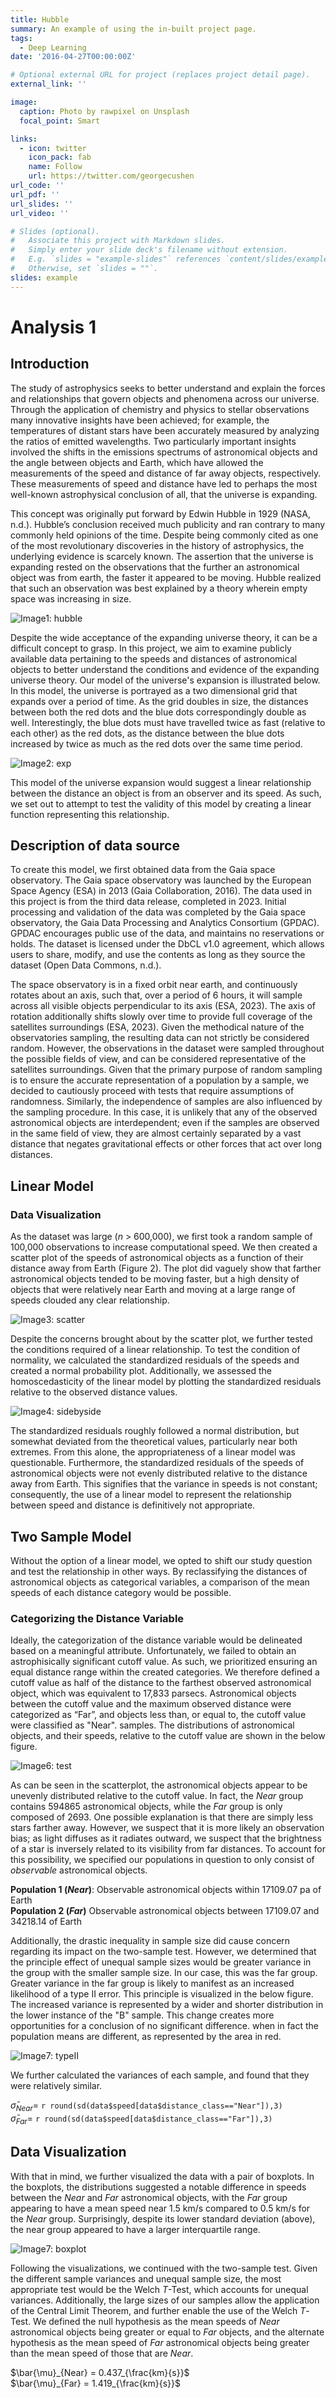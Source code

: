 ```yaml
---
title: Hubble
summary: An example of using the in-built project page.
tags:
  - Deep Learning
date: '2016-04-27T00:00:00Z'

# Optional external URL for project (replaces project detail page).
external_link: ''

image:
  caption: Photo by rawpixel on Unsplash
  focal_point: Smart

links:
  - icon: twitter
    icon_pack: fab
    name: Follow
    url: https://twitter.com/georgecushen
url_code: ''
url_pdf: ''
url_slides: ''
url_video: ''

# Slides (optional).
#   Associate this project with Markdown slides.
#   Simply enter your slide deck's filename without extension.
#   E.g. `slides = "example-slides"` references `content/slides/example-slides.md`.
#   Otherwise, set `slides = ""`.
slides: example
---
```


# Analysis 1  
  

## Introduction  
The study of astrophysics seeks to better understand and explain the forces and relationships that govern objects and phenomena across our universe. Through the application of chemistry and physics to stellar observations many innovative insights have been achieved; for example, the temperatures of distant stars have been accurately measured by analyzing the ratios of emitted wavelengths. Two particularly important insights involved the shifts in the emissions spectrums of astronomical objects and the angle between objects and Earth, which have allowed the measurements of the speed and distance of far away objects, respectively. These measurements of speed and distance have led to perhaps the most well-known astrophysical conclusion of all, that the universe is expanding.  

This concept was originally put forward by Edwin Hubble in 1929 (NASA, n.d.). Hubble’s conclusion received much publicity and ran contrary to many commonly held opinions of the time. Despite being commonly cited as one of the most revolutionary discoveries in the history of astrophysics, the underlying evidence is scarcely known. The assertion that the universe is expanding rested on the observations that the further an astronomical object was from earth, the faster it appeared to be moving. Hubble realized that such an observation was best explained by a theory wherein empty space was increasing in size.

![Image1: hubble](/hubble.png)

Despite the wide acceptance of the expanding universe theory, it can be a difficult concept to grasp. In this project, we aim to examine publicly available data pertaining to the speeds and distances of astronomical objects to better understand the conditions and evidence of the expanding universe theory. Our model of the universe's expansion is illustrated below. In this model, the universe is portrayed as a two dimensional grid that expands over a period of time. As the grid doubles in size, the distances between both the red dots and the blue dots correspondingly double as well. Interestingly, the blue dots must have travelled twice as fast (relative to each other) as the red dots, as the distance between the blue dots increased by twice as much as the red dots over the same time period.

![Image2: exp](/Expansion_model.png)

This model of the universe expansion would suggest a linear relationship between the distance an object is from an observer and its speed. As such, we set out to attempt to test the validity of this model by creating a linear function representing this relationship.  

## Description of data source  
  
To create this model, we first obtained data from the Gaia space observatory. The Gaia space observatory was launched by the European Space Agency (ESA) in 2013 (Gaia Collaboration, 2016). The data used in this project is from the third data release, completed in 2023. Initial processing and validation of the data was completed by the Gaia space observatory, the Gaia Data Processing and Analytics Consortium (GPDAC). GPDAC encourages public use of the data, and maintains no reservations or holds. The dataset is licensed under the DbCL v1.0 agreement, which allows users to share, modify, and use the contents as long as they source the dataset (Open Data Commons, n.d.).  

The space observatory is in a fixed orbit near earth, and continuously rotates about an axis, such that, over a period of 6 hours, it will sample across all visible objects perpendicular to its axis (ESA, 2023). The axis of rotation additionally shifts slowly over time to provide full coverage of the satellites surroundings (ESA, 2023). Given the methodical nature of the observatories sampling, the resulting data can not strictly be considered random. However, the observations in the dataset were sampled throughout the possible fields of view, and can be considered representative of the satellites surroundings. Given that the primary purpose of random sampling is to ensure the accurate representation of a population by a sample, we decided to cautiously proceed with tests that require assumptions of randomness. Similarly, the independence of samples are also influenced by the sampling procedure. In this case, it is unlikely that any of the observed astronomical objects are interdependent; even if the samples are observed in the same field of view, they are almost certainly separated by a vast distance that negates gravitational effects or other forces that act over long distances.  
  
## Linear Model  
  
### Data Visualization
  
As the dataset was large ($n$ > 600,000), we first took a random sample of 100,000 observations to increase computational speed. We then created a scatter plot of the speeds of astronomical objects as a function of their distance away from Earth (Figure 2). The plot did vaguely show that farther astronomical objects tended to be moving faster, but a high density of objects that were relatively near Earth and moving at a large range of speeds clouded any clear relationship.  

![Image3: scatter](/plot1.png)

Despite the concerns brought about by the scatter plot, we further tested the conditions required of a linear relationship. To test the condition of normality, we calculated the standardized residuals of the speeds and created a normal probability plot. Additionally, we assessed the homoscedasticity of the linear model by plotting the standardized residuals relative to the observed distance values.  

![Image4: sidebyside](/plot2.png)

The standardized residuals roughly followed a normal distribution, but somewhat deviated from the theoretical values, particularly near both extremes. From this alone, the appropriateness of a linear model was questionable. Furthermore, the standardized residuals of the speeds of astronomical objects were not evenly distributed relative to the distance away from Earth. This signifies that the variance in speeds is not constant; consequently, the use of a linear model to represent the relationship between speed and distance is definitively not appropriate.  

## Two Sample Model  
  
Without the option of a linear model, we opted to shift our study question and test the relationship in other ways. By reclassifying the distances of astronomical objects as categorical variables, a comparison of the mean speeds of each distance category would be possible.  
  
### Categorizing the Distance Variable  
  
Ideally, the categorization of the distance variable would be delineated based on a meaningful attribute. Unfortunately, we failed to obtain an astrophisically significant cutoff value. As such, we prioritized ensuring an equal distance range within the created categories. We therefore defined a cutoff value as half of the distance to the farthest observed astronomical object, which was equivalent to 17,833 parsecs. Astronomical objects between the cutoff value and the maximum observed distance were categorized as “Far”, and objects less than, or equal to, the cutoff value were classified as "Near".  samples. The distributions of astronomical objects, and their speeds, relative to the cutoff value are shown in the below figure.

![Image6: test](/plot3.png)

As can be seen in the scatterplot, the astronomical objects appear to be unevenly distributed relative to the cutoff value. In fact, the *Near* group contains 594865 astronomical objects, while the *Far* group is only composed of 2693. One possible explanation is that there are simply less stars farther away. However, we suspect that it is more likely an observation bias; as light diffuses as it radiates outward, we suspect that the brightness of a star is inversely related to its visibility from far distances. To account for this possibility, we specified our populations in question to only consist of *observable* astronomical objects.

**Population 1 (*Near*)**: Observable astronomical objects within 17109.07 pa of Earth  
**Population 2 (*Far*)** Observable astronomical objects between 17109.07 and 34218.14 of Earth  
  
Additionally, the drastic inequality in sample size did cause concern regarding its impact on the two-sample test. However, we determined that the principle effect of unequal sample sizes would be greater variance in the group with the smaller sample size. In our case, this was the far group. Greater variance in the far group is likely to manifest as an increased likelihood of a type II error. This principle is visualized in the below figure. The increased variance is represented by a wider and shorter distribution in the lower instance of the "B" sample. This change creates more opportunities for a conclusion of no significant difference. when in fact the population means are different, as represented by the area in red.

![Image7: typeII](/TypeII.png)

We further calculated the variances of each sample, and found that they were relatively similar.
  
$\bar{\sigma}_{Near} =$ `r round(sd(data$speed[data$distance_class=="Near"]),3)`  
$\bar{\sigma}_{Far} =$ `r round(sd(data$speed[data$distance_class=="Far"]),3)`  
  
## Data Visualization  

With that in mind, we further visualized the data with a pair of boxplots. In the boxplots, the distributions suggested a notable difference in speeds between the *Near* and *Far* astronomical objects, with the *Far* group appearing to have a mean speed near 1.5 km/s compared to 0.5 km/s for the *Near* group. Surprisingly, despite its lower standard deviation (above), the near group appeared to have a larger interquartile range.

![Image7: boxplot](/plot4.png)

Following the visualizations, we continued with the two-sample test. Given the different sample variances and unequal sample size, the most appropriate test would be the Welch $T$-Test, which accounts for unequal variances. Additionally, the large sizes of our samples allow the application of the Central Limit Theorem, and further enable the use of the Welch $T$-Test. We defined the null hypothesis as the mean speeds of *Near* astronomical objects being greater or equal to *Far* objects, and the alternate hypothesis as the mean speed of *Far* astronomical objects being greater than the mean speed of those that are *Near*. 
  
$\bar{\mu}_{Near} = 0.437_{\frac{km}{s}}$  
$\bar{\mu}_{Far} = 1.419_{\frac{km}{s}}$  